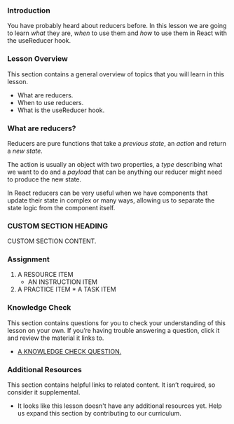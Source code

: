 ### Introduction

You have probably heard about reducers before. In this lesson we are going to
learn _what_ they are, _when_ to use them and _how_ to use them in React with the useReducer hook.

### Lesson Overview

This section contains a general overview of topics that you will learn in this lesson.

- What are reducers.
- When to use reducers.
- What is the useReducer hook.

### What are reducers?

Reducers are pure functions that take a _previous state_, an _action_ and return
a _new state_.

The action is usually an object with two properties, a _type_ describing what we want to do
and a _payload_ that can be anything our reducer might need to produce the new state.

In React reducers can be very useful when we have components that update their state in complex or many ways,
allowing us to separate the state logic from the component itself.

### CUSTOM SECTION HEADING

CUSTOM SECTION CONTENT.

### Assignment

<div class="lesson-content__panel" markdown="1">

1.  A RESOURCE ITEM
    - AN INSTRUCTION ITEM
2.  A PRACTICE ITEM \* A TASK ITEM
</div>

### Knowledge Check

This section contains questions for you to check your understanding of this lesson on your own. If you’re having trouble answering a question, click it and review the material it links to.

- <a class="knowledge-check-link" href="A KNOWLEDGE CHECK URL">A KNOWLEDGE CHECK QUESTION.</a>

### Additional Resources

This section contains helpful links to related content. It isn’t required, so consider it supplemental.

- It looks like this lesson doesn't have any additional resources yet. Help us expand this section by contributing to our curriculum.
